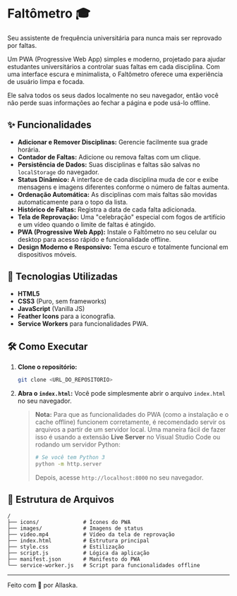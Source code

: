# Faltômetro 🎓

Seu assistente de frequência universitária para nunca mais ser reprovado por faltas.

Um PWA (Progressive Web App) simples e moderno, projetado para ajudar estudantes universitários a controlar suas faltas em cada disciplina. Com uma interface escura e minimalista, o Faltômetro oferece uma experiência de usuário limpa e focada.

Ele salva todos os seus dados localmente no seu navegador, então você não perde suas informações ao fechar a página e pode usá-lo offline.

## ✨ Funcionalidades

- **Adicionar e Remover Disciplinas:** Gerencie facilmente sua grade horária.
- **Contador de Faltas:** Adicione ou remova faltas com um clique.
- **Persistência de Dados:** Suas disciplinas e faltas são salvas no `localStorage` do navegador.
- **Status Dinâmico:** A interface de cada disciplina muda de cor e exibe mensagens e imagens diferentes conforme o número de faltas aumenta.
- **Ordenação Automática:** As disciplinas com mais faltas são movidas automaticamente para o topo da lista.
- **Histórico de Faltas:** Registra a data de cada falta adicionada.
- **Tela de Reprovação:** Uma "celebração" especial com fogos de artifício e um vídeo quando o limite de faltas é atingido.
- **PWA (Progressive Web App):** Instale o Faltômetro no seu celular ou desktop para acesso rápido e funcionalidade offline.
- **Design Moderno e Responsivo:** Tema escuro e totalmente funcional em dispositivos móveis.

## 🚀 Tecnologias Utilizadas

- **HTML5**
- **CSS3** (Puro, sem frameworks)
- **JavaScript** (Vanilla JS)
- **Feather Icons** para a iconografia.
- **Service Workers** para funcionalidades PWA.

## 🛠️ Como Executar

1.  **Clone o repositório:**
    ```bash
    git clone <URL_DO_REPOSITORIO>
    ```

2.  **Abra o `index.html`:**
    Você pode simplesmente abrir o arquivo `index.html` no seu navegador.

    > **Nota:** Para que as funcionalidades do PWA (como a instalação e o cache offline) funcionem corretamente, é recomendado servir os arquivos a partir de um servidor local. Uma maneira fácil de fazer isso é usando a extensão **Live Server** no Visual Studio Code ou rodando um servidor Python:
    > ```bash
    > # Se você tem Python 3
    > python -m http.server
    > ```
    > Depois, acesse `http://localhost:8000` no seu navegador.

## 📂 Estrutura de Arquivos

```
/
├── icons/              # Ícones do PWA
├── images/             # Imagens de status
├── video.mp4           # Vídeo da tela de reprovação
├── index.html          # Estrutura principal
├── style.css           # Estilização
├── script.js           # Lógica da aplicação
├── manifest.json       # Manifesto do PWA
└── service-worker.js   # Script para funcionalidades offline
```

---

Feito com 💜 por Allaska.
